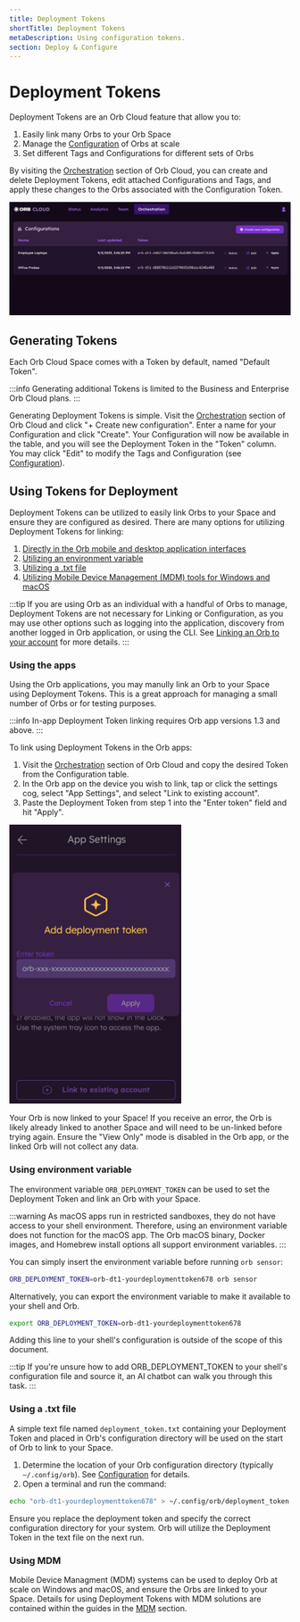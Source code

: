 ```yaml
---
title: Deployment Tokens
shortTitle: Deployment Tokens
metaDescription: Using configuration tokens.
section: Deploy & Configure
---
```


# Deployment Tokens

Deployment Tokens are an Orb Cloud feature that allow you to:

1. Easily link many Orbs to your Orb Space
2. Manage the [Configuration](/docs/deploy-and-configure/configuration) of Orbs at scale
3. Set different Tags and Configurations for different sets of Orbs

By visiting the [Orchestration](https://cloud.orb.net/orchestration) section of Orb Cloud, you can create and delete Deployment Tokens, edit attached Configurations and Tags, and apply these changes to the Orbs associated with the Configuration Token.

![Deployment Tokens](../../images/deploy-and-configure/configuration-tokens.png)

## Generating Tokens

Each Orb Cloud Space comes with a Token by default, named "Default Token".

:::info
Generating additional Tokens is limited to the Business and Enterprise Orb Cloud plans.
:::

Generating Deployment Tokens is simple. Visit the [Orchestration](https://cloud.orb.net/orchestration) section of Orb Cloud and click "+ Create new configuration". Enter a name for your Configuration and click "Create". Your Configuration will now be available in the table, and you will see the Deployment Token in the "Token" column. You may click "Edit" to modify the Tags and Configuration (see [Configuration](/docs/deploy-and-configure/configuration)).

## Using Tokens for Deployment

Deployment Tokens can be utilized to easily link Orbs to your Space and ensure they are configured as desired. There are many options for utilizing Deployment Tokens for linking:

1. [Directly in the Orb mobile and desktop application interfaces](/docs/deploy-and-configure/deployment-tokens#using-the-apps)
2. [Utilizing an environment variable](/docs/deploy-and-configure/deployment-tokens#using-environment-variable)
3. [Utilizing a .txt file](/docs/deploy-and-configure/deployment-tokens#using-a-txt-file)
4. [Utilizing Mobile Device Management (MDM) tools for Windows and macOS](/docs/deploy-and-configure/deployment-tokens#using-mdm)

:::tip
If you are using Orb as an individual with a handful of Orbs to manage, Deployment Tokens are not necessary for Linking or Configuration, as you may use other options such as logging into the application, discovery from another logged in Orb application, or using the CLI. See [Linking an Orb to your account](/docs/orb-app/linking-orb-to-account) for more details.
:::

### Using the apps

Using the Orb applications, you may manully link an Orb to your Space using Deployment Tokens. This is a great approach for managing a small number of Orbs or for testing purposes.

:::info
In-app Deployment Token linking requires Orb app versions 1.3 and above.
:::

To link using Deployment Tokens in the Orb apps:

1. Visit the [Orchestration](https://cloud.orb.net/orchestration) section of Orb Cloud and copy the desired Token from the Configuration table.
2. In the Orb app on the device you wish to link, tap or click the settings cog, select "App Settings", and select "Link to existing account".
3. Paste the Deployment Token from step 1 into the "Enter token" field and hit "Apply".

<img src="../../images/deploy-and-configure/app-deployment-token.png" alt="App Deployment Token" style="max-height:500px;margin:auto;">

Your Orb is now linked to your Space! If you receive an error, the Orb is likely already linked to another Space and will need to be un-linked before trying again. Ensure the "View Only" mode is disabled in the Orb app, or the linked Orb will not collect any data.

### Using environment variable

The environment variable `ORB_DEPLOYMENT_TOKEN` can be used to set the Deployment Token and link an Orb with your Space.

:::warning
As macOS apps run in restricted sandboxes, they do not have access to your shell environment. Therefore, using an environment variable does not function for the macOS app. The Orb macOS binary, Docker images, and Homebrew install options all support environment variables.
:::

You can simply insert the environment variable before running `orb sensor`:

```bash
ORB_DEPLOYMENT_TOKEN=orb-dt1-yourdeploymenttoken678 orb sensor
```

Alternatively, you can export the environment variable to make it available to your shell and Orb.

```bash
export ORB_DEPLOYMENT_TOKEN=orb-dt1-yourdeploymenttoken678
```

Adding this line to your shell's configuration is outside of the scope of this document.

:::tip
If you're unsure how to add ORB_DEPLOYMENT_TOKEN to your shell's configuration file and source it, an AI chatbot can walk you through this task.
:::

### Using a .txt file

A simple text file named `deployment_token.txt` containing your Deployment Token and placed in Orb's configuration directory will be used on the start of Orb to link to your Space.

1. Determine the location of your Orb configuration directory (typically `~/.config/orb`). See [Configuration](/docs/deploy-and-configure/configuration) for details.
2. Open a terminal and run the command:

```bash
echo "orb-dt1-yourdeploymenttoken678" > ~/.config/orb/deployment_token.txt
```

Ensure you replace the deployment token and specify the correct configuration directory for your system. Orb will utilize the Deployment Token in the text file on the next run.

### Using MDM

Mobile Device Managment (MDM) systems can be used to deploy Orb at scale on Windows and macOS, and ensure the Orbs are linked to your Space. Details for using Deployment Tokens with MDM solutions are contained within the guides in the [MDM](/docs/deploy-and-configure/mdm) section.
